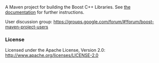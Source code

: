 A Maven project for building the Boost C++ Libraries. See [the documentation](wiki/Build_Instructions.md) for further instructions.

User discussion group: https://groups.google.com/forum/#!forum/boost-maven-project-users

### License

Licensed under the Apache License, Version 2.0: http://www.apache.org/licenses/LICENSE-2.0
